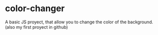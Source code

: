 # color-changer
A basic JS proyect, that allow you to change the color of the background. 
(also my first proyect in github)

